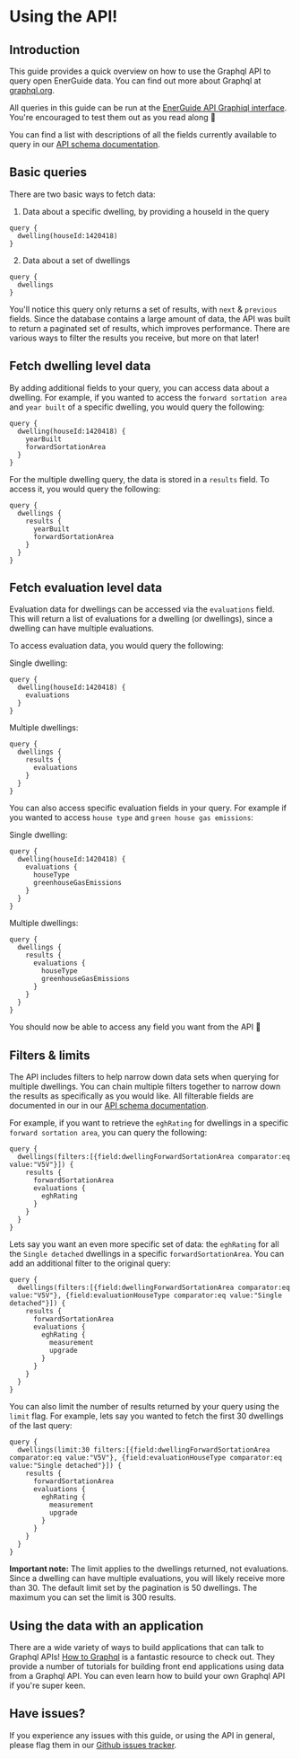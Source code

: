 # Using the API!

## Introduction

This guide provides a quick overview on how to use the Graphql API to query open EnerGuide data. You
can find out more about Graphql at [graphql.org](https://graphql.org/).

All queries in this guide can be run at the [EnerGuide API Graphiql interface](http://energuideapi.ca/).
You're encouraged to test them out as you read along :tada:

You can find a list with descriptions of all the fields currently available to query in our
[API schema documentation](https://github.com/cds-snc/nrcan_api/blob/master/api/docs-en.md).

## Basic queries

There are two basic ways to fetch data:

1. Data about a specific dwelling, by providing a houseId in the query

```
query {
  dwelling(houseId:1420418)
}
```

2. Data about a set of dwellings

```
query {
  dwellings
}
```

You'll notice this query only returns a set of results, with `next` & `previous`
fields. Since the database contains a large amount of data, the API was built
to return a paginated set of results, which improves performance. There are
various ways to filter the results you receive, but more on that later!

## Fetch dwelling level data

By adding additional fields to your query, you can access data about a dwelling.
For example, if you wanted to access the `forward sortation area` and `year built`
of a specific dwelling, you would query the following:

```
query {
  dwelling(houseId:1420418) {
    yearBuilt
    forwardSortationArea
  }
}
```

For the multiple dwelling query, the data is stored in a `results` field. To
access it, you would query the following:

```
query {
  dwellings {
    results {
      yearBuilt
      forwardSortationArea
    }
  }
}
```

## Fetch evaluation level data

Evaluation data for dwellings can be accessed via the `evaluations` field. This
will return a list of evaluations for a dwelling (or dwellings), since a dwelling
can have multiple evaluations.

To access evaluation data, you would query the following:

Single dwelling:

```
query {
  dwelling(houseId:1420418) {
    evaluations
  }
}
```

Multiple dwellings:

```
query {
  dwellings {
    results {
      evaluations
    }
  }
}
```

You can also access specific evaluation fields in your query. For example if you
wanted to access `house type` and `green house gas emissions`:

Single dwelling:

```
query {
  dwelling(houseId:1420418) {
    evaluations {
      houseType
      greenhouseGasEmissions
    }
  }
}
```

Multiple dwellings:

```
query {
  dwellings {
    results {
      evaluations {
        houseType
        greenhouseGasEmissions
      }
    }
  }
}
```

You should now be able to access any field you want from the API :tada:

## Filters & limits

The API includes filters to help narrow down data sets when querying for multiple
dwellings. You can chain multiple filters together to narrow down the results
as specifically as you would like. All filterable fields are documented in our
in our [API schema documentation](https://github.com/cds-snc/nrcan_api/blob/master/api/docs-en.md).

For example, if you want to retrieve the `eghRating` for dwellings in a specific `forward sortation area`, you
can query the following:

```
query {
  dwellings(filters:[{field:dwellingForwardSortationArea comparator:eq value:"V5V"}]) {
    results {
      forwardSortationArea
      evaluations {
        eghRating
      }
    }
  }
}
```

Lets say you want an even more specific set of data: the `eghRating` for all the `Single detached`
dwellings in a specific `forwardSortationArea`. You can add an additional filter to the original
query:

```
query {
  dwellings(filters:[{field:dwellingForwardSortationArea comparator:eq value:"V5V"}, {field:evaluationHouseType comparator:eq value:"Single detached"}]) {
    results {
      forwardSortationArea
      evaluations {
        eghRating {
          measurement
          upgrade
        }
      }
    }
  }
}
```

You can also limit the number of results returned by your query using the `limit` flag. For example, lets say you wanted to fetch the first 30 dwellings of the
last query:

```
query {
  dwellings(limit:30 filters:[{field:dwellingForwardSortationArea comparator:eq value:"V5V"}, {field:evaluationHouseType comparator:eq value:"Single detached"}]) {
    results {
      forwardSortationArea
      evaluations {
        eghRating {
          measurement
          upgrade
        }
      }
    }
  }
}
```

**Important note:** The limit applies to the dwellings returned, not evaluations. Since a dwelling can have multiple evaluations, you will likely receive more
than 30. The default limit set by the pagination is 50 dwellings. The maximum you can set the limit is 300 results.

## Using the data with an application

There are a wide variety of ways to build applications that can talk to Graphql APIs! [How to Graphql](https://www.howtographql.com/) is a fantastic resource to check out. They provide a number of
tutorials for building front end applications using data from a Graphql API. You can even learn how to
build your own Graphql API if you're super keen.

## Have issues?

If you experience any issues with this guide, or using the API in general, please flag them in our [Github issues tracker](https://github.com/cds-snc/nrcan_api/issues).
